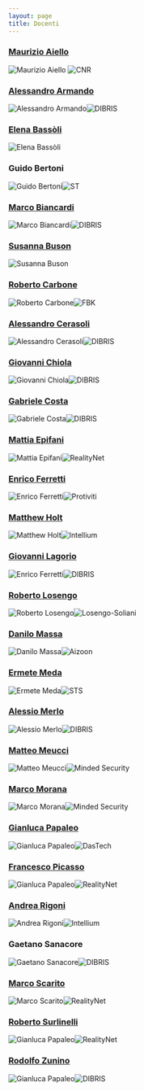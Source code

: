```yaml
---
layout: page
title: Docenti
---
```


### [Maurizio Aiello](/bio/Maurizio_Aiello.pdf) 
![Maurizio Aiello](/photo/Maurizio_Aiello.jpg) ![CNR](/logo/small_cnr.gif)


### [Alessandro Armando](/bio/Alessandro_Armando.pdf) 
![Alessandro Armando](/photo/alessandro_armando.jpg)![DIBRIS](/logo/small_diten_dibris.gif)


### [Elena Bassòli](/bio/Elena_Bassoli.pdf) 
![Elena Bassòli](/photo/Elena_Bassoli.jpg)

### Guido Bertoni 
![Guido Bertoni](/photo/Guido_Bertoni.jpg)![ST](/logo/small-life_augmented.gif)

### [Marco Biancardi](/bio/Marco_Biancardi.pdf) 
![Marco Biancardi](/photo/MArcoBiancardi.jpg)![DIBRIS](/logo/small-abb.gif)

### [Susanna Buson](/bio/Susanna_Buson.pdf) 
![Susanna Buson](/photo/Susanna_Buson.jpg)

### [Roberto Carbone](/bio/Roberto_Carbone.pdf) 
![Roberto Carbone](/photo/Roberto_Carbone.jpg)![FBK](/logo/small_bruno_kessler.gif)

### [Alessandro Cerasoli](/bio/Alessandro_Cerasoli.pdf) 
![Alessandro Cerasoli](/photo/Alessandro_Cerasoli.jpg)![DIBRIS](/logo/NIS.gif)

### [Giovanni Chiola](/bio/Giovanni_Chiola.pdf) 
![Giovanni Chiola](/photo/giovannichiola.jpg)![DIBRIS](/logo/small_diten_dibris.gif)

### [Gabriele Costa](/bio/Gabriele_Costa.pdf) 
![Gabriele Costa](/photo/gabriele_costa.jpg)![DIBRIS](/logo/small_diten_dibris.gif)

### [Mattia Epifani](/bio/Mattia_Epifani.pdf) 
![Mattia Epifani](/photo/Mattia_Epifani.jpg)![RealityNet](/logo/small_reality_net.gif)

### [Enrico Ferretti](/bio/Enrico_Ferretti.pdf) 
![Enrico Ferretti](/photo/Enrico_Ferretti.jpg)![Protiviti](/logo/protiviti.gif)

### [Matthew Holt](/bio/Matthew_Holt.pdf) 
![Matthew Holt](/photo/Matthew_Holt.jpg)![Intellium](/logo/small_intellium.png)

### [Giovanni Lagorio](/bio/Giovanni_Lagorio.pdf) 
![Enrico Ferretti](/photo/GiovanniLagorio.jpg)![DIBRIS](/logo/small_diten_dibris.gif)

### [Roberto Losengo](/bio/Roberto_Losengo.pdf) 
![Roberto Losengo](/photo/Roberto_Losengo.jpg)![Losengo-Soliani](/logo/losengo-soliani.gif)

### [Danilo Massa](/bio/Danilo_Massa.pdf) 
![Danilo Massa](/photo/DaniloMassa.jpg)![Aizoon](/logo/aizoon.gif)

### [Ermete Meda](/bio/Ermete_Meda.pdf) 
![Ermete Meda](/photo/ErmeteMeda.jpg)![STS](/logo/small_ansaldo_sts.gif)

### [Alessio Merlo](/bio/Alessio_Merlo.pdf) 
![Alessio Merlo](/photo/Alessio_Merlo.jpg)![DIBRIS](/logo/small_diten_dibris.gif)

### [Matteo Meucci](/bio/Matteo_Meucci.pdf) 
![Matteo Meucci](/photo/matteo_meucci.jpg)![Minded Security](/logo/small_minded_security.gif)

### [Marco Morana](/bio/Marco_Morana.pdf) 
![Marco Morana](/photo/Marco_Morana.jpg)![Minded Security](/logo/small_minded_security.gif)

### [Gianluca Papaleo](/bio/Gianluca_Papaleo.pdf) 
![Gianluca Papaleo](/photo/GianlucaPapaleo.jpg)![DasTech](/logo/small_dastech.png)

### [Francesco Picasso](/bio/Francesco_Picasso.pdf) 
![Gianluca Papaleo](/photo/Francesco_Picasso.jpg)![RealityNet](/logo/small_reality_net.gif)

### [Andrea Rigoni](/bio/Andrea_Rigoni.pdf) 
![Andrea Rigoni](/photo/Andrea_Rigoni.jpg)![Intellium](/logo/small_intellium.png)

### Gaetano Sanacore 
![Gaetano Sanacore](/photo/Gaetano_Sanacore_new.jpg)![DIBRIS](/logo/Ansaldo_Energia_small.jpg)

### [Marco Scarito](/bio/Marco_Scarito.pdf) 
![Marco Scarito](/photo/MarcoScarito.jpg)![RealityNet](/logo/small_reality_net.gif)

### [Roberto Surlinelli](/bio/Roberto_Surlinelli.pdf) 
![Gianluca Papaleo](/photo/Roberto_Surlinelli.jpg)![RealityNet](/logo/polizia_di_stato.gif)

### [Rodolfo Zunino](/bio/Rodolfo_Zunino.pdf) 
![Gianluca Papaleo](/photo/RodolfoZunino.jpg)![DIBRIS](/logo/small_diten_dibris.gif)


